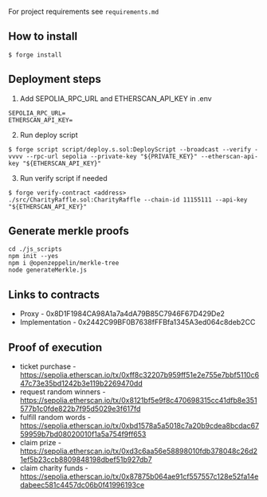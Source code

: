 For project requirements see `requirements.md`

## How to install

```
$ forge install
```

## Deployment steps

1. Add SEPOLIA_RPC_URL and ETHERSCAN_API_KEY in .env

```
SEPOLIA_RPC_URL=
ETHERSCAN_API_KEY=
```

2. Run deploy script

```
$ forge script script/deploy.s.sol:DeployScript --broadcast --verify -vvvv --rpc-url sepolia --private-key "${PRIVATE_KEY}" --etherscan-api-key "${ETHERSCAN_API_KEY}"
```

3. Run verify script if needed

```
$ forge verify-contract <address>  ./src/CharityRaffle.sol:CharityRaffle --chain-id 11155111 --api-key "${ETHERSCAN_API_KEY}"
```

## Generate merkle proofs

```
cd ./js_scripts
npm init --yes
npm i @openzeppelin/merkle-tree
node generateMerkle.js 
```

## Links to contracts

- Proxy - 0x8D1F1984CA98A1a7a4dA79B85C7946F67D429De2
- Implementation - 0x2442C99BF0B7638fFFBfa1345A3ed064c8deb2CC

## Proof of execution

- ticket purchase - https://sepolia.etherscan.io/tx/0xff8c32207b959ff51e2e755e7bbf5110c647c73e35bd1242b3e119b2269470dd
- request random winners - https://sepolia.etherscan.io/tx/0x8121bf5e9f8c470698315cc41dfb8e351577b1c0fde822b7f95d5029e3f617fd
- fulfill random words - https://sepolia.etherscan.io/tx/0xbd1578a5a5018c7a20b9cdea8bcdac6759959b7bd08020010f1a5a754f9ff653
- claim prize - https://sepolia.etherscan.io/tx/0xd3c6aa56e58898010fdb378048c26d21ef5b23ccb8809848198dbef51b927db7
- claim charity funds - https://sepolia.etherscan.io/tx/0x87875b064ae91cf557557c128e52fa14edabeec581c4457dc06b0f41996193ce
